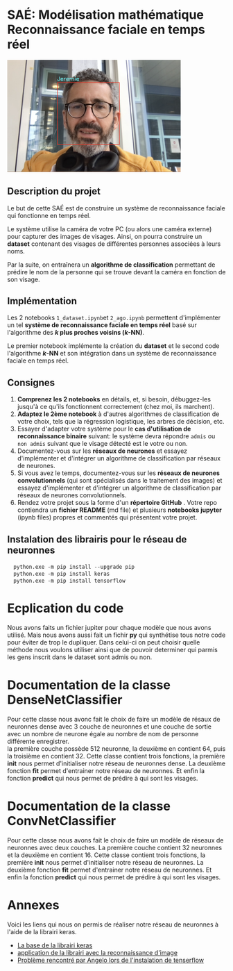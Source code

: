 # SAÉ: Modélisation mathématique<br>Reconnaissance faciale en temps réel

<img src="moi.png" width="400" height="auto" />


## Description du projet

Le but de cette SAÉ est de construire un système de reconnaissance faciale qui fonctionne en temps réel.

Le système utilise la caméra de votre PC (ou alors une caméra externe) pour capturer des images de visages. Ainsi, on pourra construire un **dataset** contenant des visages de différentes personnes associées à leurs noms.

Par la suite, on entraînera un **algorithme de classification** permettant de prédire le nom de la personne qui se trouve devant la caméra en fonction de son visage.

## Implémentation

Les 2 notebooks `1_dataset.ipynb`et `2_ago.ipynb` permettent d'implémenter un tel **système de reconnaissance faciale en temps réel** basé sur l'algorithme des **$k$ plus proches voisins ($k$-NN)**.

Le premier notebook implémente la création du **dataset** et le second code l'algorithme **$k$-NN** et son intégration dans un système de reconnaissance faciale en temps réel.

## Consignes

1. **Comprenez les 2 notebooks** en détails, et, si besoin, débuggez-les jusqu'à ce qu'ils fonctionnent correctement (chez moi, ils marchent).
2. **Adaptez le 2ème notebook** à d'autres algorithmes de classification de votre choix, tels que la régression logistique, les arbres de décision, etc.
3. Essayer d'adapter votre système pour le **cas d'utilisation de reconnaissance binaire** suivant: le système devra répondre `admis` ou `non admis` suivant que le visage détecté est le votre ou non.
4. Documentez-vous sur les **réseaux de neurones** et essayez d'implémenter et d'intégrer un algorithme de classification par réseaux de neurones.
5. Si vous avez le temps, documentez-vous sur les **réseaux de neurones convolutionnels** (qui sont spécialisés dans le traitement des images) et essayez d'implémenter et d'intégrer un algorithme de classification par réseaux de neurones convolutionnels.
6. Rendez votre projet sous la forme d'un **répertoire GitHub** .  Votre  repo contiendra un **fichier README** (md file) et plusieurs **notebooks jupyter** (ipynb files) propres et commentés  qui présentent votre projet.

## Instalation des librairis pour le réseau de neuronnes
````shell
  python.exe -m pip install --upgrade pip
  python.exe -m pip install keras 
  python.exe -m pip install tensorflow 
````

# Ecplication du code
Nous avons faits un fichier jupiter pour chaque modèle que nous avons utilisé. Mais nous avons aussi fait un fichir **py**
qui synthétise tous notre code pour éviter de trop le dupliquer. Dans celui-ci on peut choisir quelle méthode nous voulons utiliser
ainsi que de pouvoir determiner qui parmis les gens inscrit dans le dataset sont admis ou non.

# Documentation de la classe DenseNetClassifier
Pour cette classe nous avonc fait le choix de faire un modèle de résaux de neuronnes  dense avec 3 couche de neuronnes et une couche de sortie avec un nombre de neurone égale au nombre de nom de personne différente enregistrer.   
la première couche possède 512 neuronne, la deuxième en contient 64, puis la troisième en contient 32.
Cette classe contient trois fonctions, la première **init** nous permet d'initialiser notre réseau de neuronnes dense. La deuxième fonction 
**fit** permet d'entrainer notre réseau de neuronnes. Et enfin la fonction **predict** qui nous permet de prédire à qui sont les visages.


# Documentation de la classe ConvNetClassifier
Pour cette classe nous avons fait le choix de faire un modèle de réseaux de neuronnes avec deux couches. La première couche 
contient 32 neuronnes et la deuxième en contient 16.
Cette classe contient trois fonctions, la première **init** nous permet d'initialiser notre réseau de neuronnes. La deuxième fonction 
**fit** permet d'entrainer notre réseau de neuronnes. Et enfin la fonction **predict** qui nous permet de prédire à qui sont les visages.

# Annexes
Voici les liens qui nous on permis de réaliser notre réseau de neuronnes à l'aide de la librairi keras.
- [La base de la librairi keras](https://keras.io/examples/vision/image_classification_from_scratch/)
- [application de la librairi avec la reconnaissance d'image](https://www.analyticsvidhya.com/blog/2020/10/create-image-classification-model-python-keras/)
- [Problème rencontré par Angelo lors de l'instalation de tenserflow](https://stackoverflow.com/a/76085534)